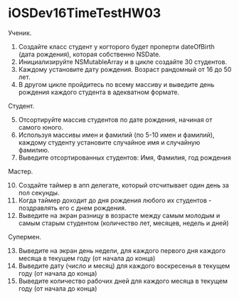 iOSDev16TimeTestHW03
====================
Ученик. 

1. Создайте класс студент у когторого будет проперти dateOfBirth (дата рождения), которая собственно NSDate.
2. Инициализируйте NSMutableArray и в цикле создайте 30 студентов.
3. Каждому установите дату рождения. Возраст рандомный от 16 до 50 лет.
4. В другом цикле пройдитесь по всему массиву и выведите день рождения каждого студента в адекватном формате.

Студент.

5. Отсортируйте массив студентов по дате рождения, начиная от самого юного.
6. Используя массивы имен и фамилий (по 5-10 имен и фамилий), каждому студенту установите случайное имя и случайную фамилию.
7. Выведите отсортированных студентов: Имя, Фамилия, год рождения 

Мастер.

10. Создайте таймер в апп делегате, который отсчитывает один день за пол секунды.
11. Когда таймер доходит до дня рождения любого их студентов - поздравлять его с днем рождения.
12. Выведите на экран разницу в возрасте между самым молодым и самым старым студентом (количество лет, месяцев, недель и дней)

Супермен.

13. Выведите на экран день недели, для каждого первого дня каждого месяца в текущем году (от начала до конца)
14. Выведите дату (число и месяц) для каждого воскресенья в текущем году (от начала до конца)
15. Выведите количество рабочих дней для каждого месяца в текущем году (от начала до конца)
